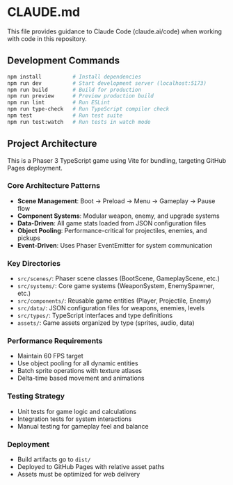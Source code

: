 # CLAUDE.md

This file provides guidance to Claude Code (claude.ai/code) when working with code in this repository.

## Development Commands

```bash
npm install          # Install dependencies
npm run dev          # Start development server (localhost:5173)
npm run build        # Build for production
npm run preview      # Preview production build
npm run lint         # Run ESLint
npm run type-check   # Run TypeScript compiler check
npm test             # Run test suite
npm run test:watch   # Run tests in watch mode
```

## Project Architecture

This is a Phaser 3 TypeScript game using Vite for bundling, targeting GitHub Pages deployment.

### Core Architecture Patterns
- **Scene Management**: Boot → Preload → Menu → Gameplay → Pause flow
- **Component Systems**: Modular weapon, enemy, and upgrade systems
- **Data-Driven**: All game stats loaded from JSON configuration files
- **Object Pooling**: Performance-critical for projectiles, enemies, and pickups
- **Event-Driven**: Uses Phaser EventEmitter for system communication

### Key Directories
- `src/scenes/`: Phaser scene classes (BootScene, GameplayScene, etc.)
- `src/systems/`: Core game systems (WeaponSystem, EnemySpawner, etc.)
- `src/components/`: Reusable game entities (Player, Projectile, Enemy)
- `src/data/`: JSON configuration files for weapons, enemies, levels
- `src/types/`: TypeScript interfaces and type definitions
- `assets/`: Game assets organized by type (sprites, audio, data)

### Performance Requirements
- Maintain 60 FPS target
- Use object pooling for all dynamic entities
- Batch sprite operations with texture atlases
- Delta-time based movement and animations

### Testing Strategy
- Unit tests for game logic and calculations
- Integration tests for system interactions
- Manual testing for gameplay feel and balance

### Deployment
- Build artifacts go to `dist/`
- Deployed to GitHub Pages with relative asset paths
- Assets must be optimized for web delivery